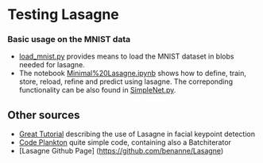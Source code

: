 # Testing Lasagne

### Basic usage on the MNIST data
* [load_mnist.py](load_mnist.py) provides means to load the MNIST dataset in blobs needed for lasagne.
* The notebook [Minimal%20Lasagne.ipynb](http://nbviewer.ipython.org/github/Oliver4242/dl-playground/blob/master/python/TestingLasagne/Minimal%20Lasagne.ipynb) shows how to define, train, store, reload, refine and predict using lasagne. 
The correponding functionality can be also found in [SimpleNet.py](SimpleNet.py).

## Other sources

* [Great Tutorial](http://danielnouri.org/notes/2014/12/17/using-convolutional-neural-nets-to-detect-facial-keypoints-tutorial/) describing the use of Lasagne in facial keypoint detection
* [Code Plankton](https://github.com/msegala/Kaggle-National_Data_Science_Bowl) quite simple code, containing also a Batchiterator
* [Lasagne Github Page] (https://github.com/benanne/Lasagne) 
